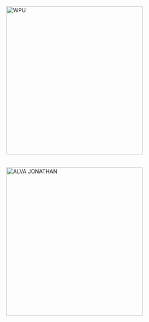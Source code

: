 <img src="https://scontent-cgk1-2.xx.fbcdn.net/v/t1.6435-9/95000406_694989401268620_3055275662328725504_n.jpg?_nc_cat=107&ccb=1-5&_nc_sid=174925&_nc_eui2=AeG2oF4zeJ_VvX8uHLI-4tNDuMf5Ka6qoLS4x_kprqqgtKUB5571dMFHob4AmZrJgSxkJSDWggDqjhHLviHD8F6A&_nc_ohc=950d03fXF84AX9xFrNL&_nc_ht=scontent-cgk1-2.xx&oh=00_AT-UYVEjpR0a7v4wM5Tzodsz5IBOZset7GdqdzRlZjUXYQ&oe=62074D2B" alt="WPU" width="360" height="392">
<br>
<br>
<br>
<img src="https://scontent-cgk1-2.xx.fbcdn.net/v/t39.30808-6/237375035_1009162423184648_3279679496253699261_n.jpg?_nc_cat=102&ccb=1-5&_nc_sid=8bfeb9&_nc_eui2=AeHj92XOsw_vH_6b4HoBJeI2Tyc79CsWtwZPJzv0Kxa3BvEFYh9MatzB5RrqDf2rTJOuTxbwN_987ff3Du11jFTx&_nc_ohc=977wKJV8jwoAX9LIMZv&_nc_ht=scontent-cgk1-2.xx&oh=00_AT8GiHQ0xK_Jnz_INAIdMETBxqqW_B1IEf6Exguag8rDTw&oe=61E451E1" alt="ALVA JONATHAN" width="360" height="392">
